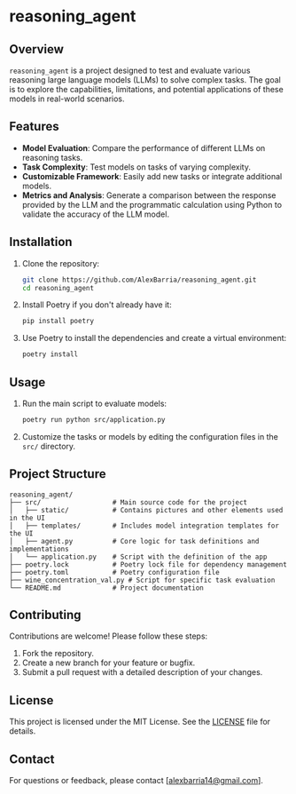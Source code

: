 # reasoning_agent
## Overview
`reasoning_agent` is a project designed to test and evaluate various reasoning large language models (LLMs) to solve complex tasks. The goal is to explore the capabilities, limitations, and potential applications of these models in real-world scenarios.

## Features
- **Model Evaluation**: Compare the performance of different LLMs on reasoning tasks.
- **Task Complexity**: Test models on tasks of varying complexity.
- **Customizable Framework**: Easily add new tasks or integrate additional models.
- **Metrics and Analysis**: Generate a comparison between the response provided by the LLM and the programmatic calculation using Python to validate the accuracy of the LLM model.

## Installation
1. Clone the repository:
    ```bash
    git clone https://github.com/AlexBarria/reasoning_agent.git
    cd reasoning_agent
    ```
2. Install Poetry if you don't already have it:
    ```bash
    pip install poetry
    ```
3. Use Poetry to install the dependencies and create a virtual environment:
    ```bash
    poetry install
    ```

## Usage
1. Run the main script to evaluate models:
    ```bash
    poetry run python src/application.py 
    ```
2. Customize the tasks or models by editing the configuration files in the `src/` directory.

## Project Structure
```
reasoning_agent/
├── src/                  # Main source code for the project
│   ├── static/           # Contains pictures and other elements used in the UI
│   ├── templates/        # Includes model integration templates for the UI
│   ├── agent.py          # Core logic for task definitions and implementations
│   └── application.py    # Script with the definition of the app
├── poetry.lock           # Poetry lock file for dependency management
├── poetry.toml           # Poetry configuration file
├── wine_concentration_val.py # Script for specific task evaluation 
└── README.md             # Project documentation
```

## Contributing
Contributions are welcome! Please follow these steps:
1. Fork the repository.
2. Create a new branch for your feature or bugfix.
3. Submit a pull request with a detailed description of your changes.

## License
This project is licensed under the MIT License. See the [LICENSE](LICENSE) file for details.

## Contact
For questions or feedback, please contact [alexbarria14@gmail.com].

